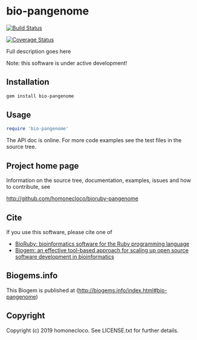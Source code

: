 # bio-pangenome

[![Build Status](https://travis-ci.org/Uauy-Lab/bioruby-pangenome.svg?branch=master)](https://travis-ci.org/Uauy-Lab/bioruby-pangenome)

[![Coverage Status](https://coveralls.io/repos/github/Uauy-Lab/bioruby-pangenome/badge.svg?branch=master)](https://coveralls.io/github/Uauy-Lab/bioruby-pangenome?branch=master)

Full description goes here

Note: this software is under active development!

## Installation

```sh
gem install bio-pangenome
```

## Usage

```ruby
require 'bio-pangenome'
```

The API doc is online. For more code examples see the test files in
the source tree.
        
## Project home page

Information on the source tree, documentation, examples, issues and
how to contribute, see

  http://github.com/homonecloco/bioruby-pangenome


## Cite

If you use this software, please cite one of
  
* [BioRuby: bioinformatics software for the Ruby programming language](http://dx.doi.org/10.1093/bioinformatics/btq475)
* [Biogem: an effective tool-based approach for scaling up open source software development in bioinformatics](http://dx.doi.org/10.1093/bioinformatics/bts080)

## Biogems.info

This Biogem is published at (http://biogems.info/index.html#bio-pangenome)

## Copyright

Copyright (c) 2019 homonecloco. See LICENSE.txt for further details.

